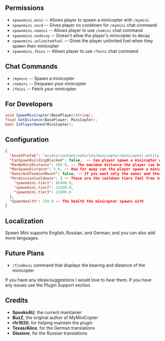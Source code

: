 ## Permissions

* `spawnmini.mini`  -- Allows player to spawn a minicopter with `/mymini`
* `spawnmini.nocd` -- Gives player no cooldown for `/mymini` chat command
* `spawnmini.nomini` -- Allows player to use `/nomini` chat command 
* `spawnmini.nodecay` -- Doesn't allow the player's minicopter to decay
* `spawnmini.unlimitedfuel` -- Gives the player unlimited fuel when they spawn their minicopter
* `spawnmini.fmini` -- Allows player to use `/fmini` chat command
## Chat Commands

* `/mymini` -- Spawn a minicopter
* `/nomini` -- Despawn your minicopter
* `/fmini` -- Fetch your minicopter

## For Developers

```csharp
void SpawnMinicopter(BasePlayer/string);
float GetDistance(BasePlayer, MiniCopter);
bool IsPlayerOwned(MiniCopter);
```

## Configuration

```json
{
  "AssetPrefab": "assets/content/vehicles/minicopter/minicopter.entity.prefab", -- Prefab you would like to spawn
  "CanSpawnBuildingBlocked": false,  -- Can player spawn a minicopter while building blocked
  "MaxNoMiniDistance": 300.0, -- The maximum distance the player can be from the minicopter when using /nomini and /fmini
  "MaxSpawnDistance": 5.0, -- How far away can the player spawn a minicopter
  "OwnerAndTeamCanMount": false, -- If you want only the owner and their team members to be able to mount the mini set this to true
  "PermissionCooldowns": { -- These are the cooldown tiers feel free to add/change as many as you like just make sure users only have one for now
    "spawnmini.tier1": 86400.0,
    "spawnmini.tier2": 43200.0,
    "spawnmini.tier3": 21600.0
  },
  "SpawnHealth": 750.0 -- The health the minicopter spawns with
}
```

## Localization

Spawn Mini supports English, Russian, and German; and you can also add more languages.

## Future Plans

* `/findmini` command that displays the bearing and distance of the minicopter

If you have any ideas/suggestions I would love to hear them. If you have any issues use the Plugin Support section.

## Credits

* **SpooksAU**, the current maintainer
* **BuzZ**, the original author of MyMiniCopter
* **rfc1920**, for helping maintain the plugin
* **Texas/Alice**, for the German translations
* **Glasiore**, for the Russian translations
